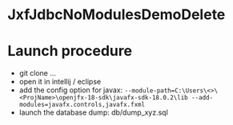 # JxfJdbcNoModulesDemoDelete

# Launch procedure

- git clone ...
- open it in intellij / eclipse
- add the config option for javax: `--module-path=C:\Users\<>\<ProjName>\openjfx-18-sdk\javafx-sdk-18.0.2\lib --add-modules=javafx.controls,javafx.fxml`
- launch the database dump: db/dump_xyz.sql
